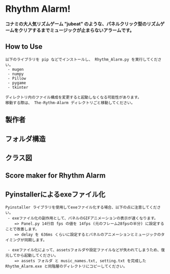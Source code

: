 # Rhythm Alarm!
**コナミの大人気リズムゲーム "jubeat" のような、パネルクリック型のリズムゲームをクリアするまでミュージックが止まらないアラームです。**

## **How to Use**
    以下のライブラリを pip などでインストールし、 Rhythm_Alarm.py を実行してください。
     - mugen
     - numpy
     - Pillow
     - pygame
     - tkinter
    
    ディレクトリ内のファイル構成を変更すると起動しなくなる可能性があります。
    移動する際は、 The-Rythm-Alarm ディレクトリごと移動してください。

## **製作者**
    
## **フォルダ構造**

## **クラス図**

## **Score maker for Rhythm Alarm**

## **Pyinstallerによるexeファイル化**
    Pyinstaller ライブラリを使用してexeファイル化する場合、以下の点に注意してください。
     - exeファイル化の副作用として、パネルのGIFアニメーションの表示が速くなります。
        => Panel.py 14行目 fps の値を 14fps (元のフレーム28fpsの半分) に設定することで改善します。
        => delay を 636ms くらいに設定するとパネルのアニメーションとミュージックのタイミングが同期します。
    
     - exeファイル化によって、assetsフォルダや設定ファイルなどが失われてしまうため、復元してから起動してください。
        => assets フォルダ と music_names.txt, setting.txt を完成した Rhythm_Alarm.exe と同階層のディレクトリにコピーしてください。